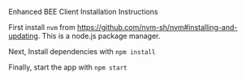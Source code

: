 Enhanced BEE Client Installation Instructions

First install `nvm` from https://github.com/nvm-sh/nvm#installing-and-updating. This is a node.js package manager.

Next, Install dependencies with `npm install` 

Finally, start the app with `npm start` 
